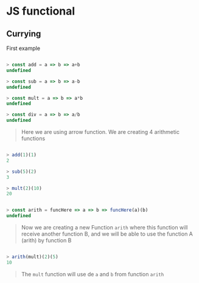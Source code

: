 # JS functional

## Currying

First example

```js

> const add = a => b => a+b
undefined

> const sub = a => b => a-b
undefined

> const mult = a => b => a*b
undefined

> const div = a => b => a/b
undefined

```

> Here we are using arrow function. We are creating 4 arithmetic functions

```js

> add(1)(1)
2

> sub(5)(2)
3

> mult(2)(10)
20

```

```js

> const arith = funcHere => a => b => funcHere(a)(b)
undefined

```

>Now we are creating a new Function `arith` where this function will receive another function B, and we will be able to use the function A (arith) by function B

```js

> arith(mult)(2)(5)
10

```

> The `mult` function will use de `a` and `b` from function `arith`
